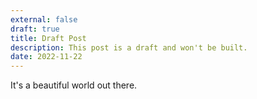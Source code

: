 ```yaml
---
external: false
draft: true
title: Draft Post
description: This post is a draft and won't be built.
date: 2022-11-22
---
```


It's a beautiful world out there.




